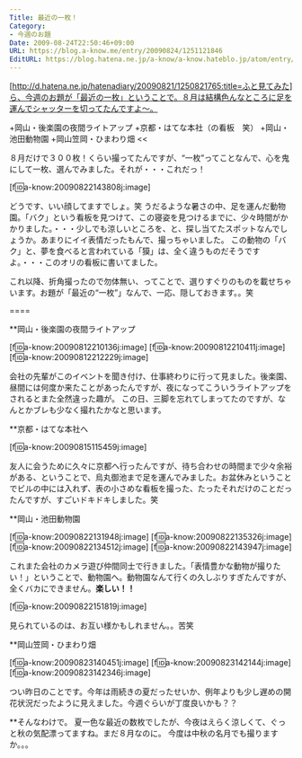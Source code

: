 ```yaml
---
Title: 最近の一枚！
Category:
- 今週のお題
Date: 2009-08-24T22:50:46+09:00
URL: https://blog.a-know.me/entry/20090824/1251121846
EditURL: https://blog.hatena.ne.jp/a-know/a-know.hateblo.jp/atom/entry/12921228815727979968
---
```


[http://d.hatena.ne.jp/hatenadiary/20090821/1250821765:title=ふと見てみた]ら、今週のお題が「最近の一枚」ということで。８月は結構色んなところに足を運んでシャッターを切ってたんですよ〜。


>>
+岡山・後楽園の夜間ライトアップ
+京都・はてな本社（の看板　笑）
+岡山・池田動物園
+岡山笠岡・ひまわり畑
<<


８月だけで３００枚！くらい撮ってたんですが、“一枚”ってことなんで、心を鬼にして一枚、選んでみました。それが・・・これだっ！




[f:id:a-know:20090822143808j:image]




どうです、いい顔してますでしょ。笑
うだるような暑さの中、足を運んだ動物園。「バク」という看板を見つけて、この寝姿を見つけるまでに、少々時間がかかりました。・・・少しでも涼しいところを、と、探し当てたスポットなんでしょうか。あまりにイイ表情だったもんで、撮っちゃいました。
この動物の「バク」と、夢を食べると言われている「獏」は、全く違うものだそうですよ。・・・このオリの看板に書いてました。


これ以降、折角撮ったので勿体無い、ってことで、選りすぐりのものを載せちゃいます。お題が「最近の“一枚”」なんで、一応、隠しておきます。。笑


====


**岡山・後楽園の夜間ライトアップ

[f:id:a-know:20090812210136j:image]
[f:id:a-know:20090812210411j:image]
[f:id:a-know:20090812212229j:image]


会社の先輩がこのイベントを聞き付け、仕事終わりに行って見ました。後楽園、昼間には何度か来たことがあったんですが、夜になってこういうライトアップをされるとまた全然違った趣が。
この日、三脚を忘れてしまってたのですが、なんとかブレも少なく撮れたかなと思います。


**京都・はてな本社へ

[f:id:a-know:20090815115459j:image]


友人に会うために久々に京都へ行ったんですが、待ち合わせの時間まで少々余裕がある、ということで、烏丸御池まで足を運んでみました。お盆休みということでビルの中には入れず、表の小さめな看板を撮った、たったそれだけのことだったんですが、すごいドキドキしました。笑


**岡山・池田動物園

[f:id:a-know:20090822131948j:image]
[f:id:a-know:20090822135326j:image]
[f:id:a-know:20090822134512j:image]
[f:id:a-know:20090822143947j:image]


これまた会社のカメラ遊び仲間同士で行きました。「表情豊かな動物が撮りたい！」ということで、動物園へ。動物園なんて行くの久しぶりすぎたんですが、全くバカにできません。<span style="font-weight:bold;">楽しい！！</span>

[f:id:a-know:20090822151819j:image]


見られているのは、お互い様かもしれません。。苦笑


**岡山笠岡・ひまわり畑

[f:id:a-know:20090823140451j:image]
[f:id:a-know:20090823142144j:image]
[f:id:a-know:20090823142346j:image]


つい昨日のことです。今年は雨続きの夏だったせいか、例年よりも少し遅めの開花状況だったように見えました。今週ぐらいが丁度良いかも？？


**そんなわけで。
夏一色な最近の数枚でしたが、今夜はえらく涼しくて、ぐっと秋の気配漂ってますね。まだ８月なのに。
今度は中秋の名月でも撮りますか。。。


<script src="https://moshi-moshi.moshimo.works/moshimoshi/a_know_blog/20090824-1251121846?title=%E6%9C%80%E8%BF%91%E3%81%AE%E4%B8%80%E6%9E%9A%EF%BC%81"></script>
